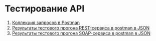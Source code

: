 # Тестирование API
1. <a href="https://www.postman.com/joint-operations-geoscientist-43608754/workspace/test-workspace/collection/33497099-d17300e3-5eeb-446f-b0a7-fce70cf36f73?action=share&creator=33497099&active-environment=33497099-f6670cd1-fef6-458a-9c00-8e53f628f860" target="_blank">Коллекция запросов в Postman</a>
2. <a href="https://github.com/trudoviebudni/api/blob/main/DemoShopping.postman_test_run.json" target="_blank">Результаты тестового прогона REST-сервиса в postman в JSON</a>
3. <a href="https://github.com/trudoviebudni/api/blob/main/SOAP-%D1%81%D0%B5%D1%80%D0%B2%D0%B8%D1%81%20%D0%BF%D0%BE%20%D0%BF%D1%80%D0%B5%D0%B4%D0%BE%D1%81%D1%82%D0%B0%D0%B2%D0%BB%D0%B5%D0%BD%D0%B8%D1%8E%20%D0%B8%D0%BD%D1%84%D0%BE%D1%80%D0%BC%D0%B0%D1%86%D0%B8%D0%B8%20%D0%BE%20%D1%86%D0%B5%D0%BB%D0%B5%D0%B2%D0%BE%D0%B9%20%D1%81%D1%82%D1%80%D0%B0%D0%BD%D0%B5.postman_test_run.json" target="_blank">Результаты тестового прогона SOAP-сервиса в postman в JSON</a>


